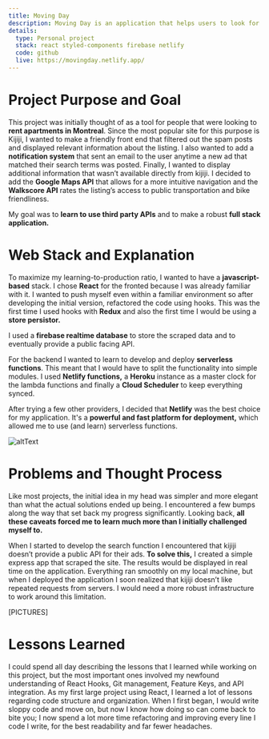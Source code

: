 ```yaml
---
title: Moving Day
description: Moving Day is an application that helps users to look for a place to live. I've moved countries a couple of times and everytime I do, I dread looking for a new place. I want to offer others a simple tool that filters out spam, notifies them of listings that match their search criterion and most importantly, gives them peace of mind during stressful times.
details:
  type: Personal project
  stack: react styled-components firebase netlify
  code: github
  live: https://movingday.netlify.app/
---
```


# Project Purpose and Goal

This project was initially thought of as a tool for people that were looking to **rent apartments in Montreal**. Since the most popular site for this purpose is Kijiji, I wanted to make a friendly front end that filtered out the spam posts and displayed relevant information about the listing. I also wanted to add a **notification system** that sent an email to the user anytime a new ad that matched their search terms was posted. Finally, I wanted to display additional information that wasn’t available directly from kijiji. I decided to add the **Google Maps API** that allows for a more intuitive navigation and the **Walkscore API** rates the listing’s access to public transportation and bike friendliness.

My goal was to **learn to use third party APIs** and to make a robust **full stack application.**

# Web Stack and Explanation

To maximize my learning-to-production ratio, I wanted to have a **javascript-based** stack. I chose **React** for the fronted because I was already familiar with it. I wanted to push myself even within a familiar environment so after developing the initial version, refactored the code using hooks. This was the first time I used hooks with **Redux** and also the first time I would be using a **store persistor.**

I used a **firebase realtime database** to store the scraped data and to eventually provide a public facing API.

For the backend I wanted to learn to develop and deploy **serverless functions**. This meant that I would have to split the functionality into simple modules. I used **Netlify functions,** a **Heroku** instance as a master clock for the lambda functions and finally a **Cloud Scheduler** to keep everything synced.

After trying a few other providers, I decided that **Netlify** was the best choice for my application. It's a **powerful and fast platform for deployment,** which allowed me to use (and learn) serverless functions.

![altText](/img/brummana.png "title")

# Problems and Thought Process

Like most projects, the initial idea in my head was simpler and more elegant than what the actual solutions ended up being. I encountered a few bumps along the way that set back my progress significantly. Looking back, **all these caveats forced me to learn much more than I initially challenged myself to.**

When I started to develop the search function I encountered that kijiji doesn’t provide a public API for their ads. **To solve this,** I created a simple express app that scraped the site. The results would be displayed in real time on the application. Everything ran smoothly on my local machine, but when I deployed the application I soon realized that kijiji doesn’t like repeated requests from servers. I would need a more robust infrastructure to work around this limitation.

[PICTURES]

# Lessons Learned

I could spend all day describing the lessons that I learned while working on this project, but the most important ones involved my newfound understanding of React Hooks, Git management, Feature Keys, and API integration. As my first large project using React, I learned a lot of lessons regarding code structure and organization. When I first began, I would write sloppy code and move on, but now I know how doing so can come back to bite you; I now spend a lot more time refactoring and improving every line I code I write, for the best readability and far fewer headaches.

